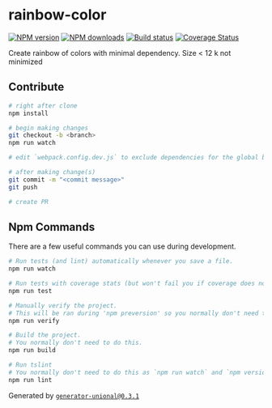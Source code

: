 # rainbow-color

[![NPM version][npm-image]][npm-url]
[![NPM downloads][downloads-image]][downloads-url]
[![Build status][travis-image]][travis-url]
[![Coverage Status][coveralls-image]][coveralls-url]

Create rainbow of colors with minimal dependency.
Size < 12 k not minimized

## Contribute

```sh
# right after clone
npm install

# begin making changes
git checkout -b <branch>
npm run watch

# edit `webpack.config.dev.js` to exclude dependencies for the global build.

# after making change(s)
git commit -m "<commit message>"
git push

# create PR
```

## Npm Commands

There are a few useful commands you can use during development.

```sh
# Run tests (and lint) automatically whenever you save a file.
npm run watch

# Run tests with coverage stats (but won't fail you if coverage does not meet criteria)
npm run test

# Manually verify the project.
# This will be ran during 'npm preversion' so you normally don't need to run this yourself.
npm run verify

# Build the project.
# You normally don't need to do this.
npm run build

# Run tslint
# You normally don't need to do this as `npm run watch` and `npm version` will automatically run lint for you.
npm run lint
```

Generated by [`generator-unional@0.3.1`](https://github.com/unional/unional-cli)

[npm-image]: https://img.shields.io/npm/v/rainbow-color.svg?style=flat
[npm-url]: https://npmjs.org/package/rainbow-color
[downloads-image]: https://img.shields.io/npm/dm/rainbow-color.svg?style=flat
[downloads-url]: https://npmjs.org/package/rainbow-color
[travis-image]: https://img.shields.io/travis/unional/rainbow-color.svg?style=flat
[travis-url]: https://travis-ci.org/unional/rainbow-color
[coveralls-image]: https://coveralls.io/repos/github/unional/rainbow-color/badge.svg
[coveralls-url]: https://coveralls.io/github/unional/rainbow-color
